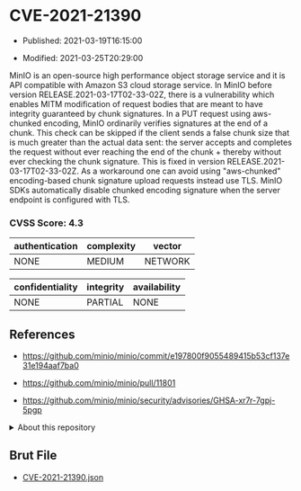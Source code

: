 # CVE-2021-21390

- Published: 2021-03-19T16:15:00

- Modified: 2021-03-25T20:29:00

MinIO is an open-source high performance object storage service and it is API compatible with Amazon S3 cloud storage service. In MinIO before version RELEASE.2021-03-17T02-33-02Z, there is a vulnerability which enables MITM modification of request bodies that are meant to have integrity guaranteed by chunk signatures. In a PUT request using aws-chunked encoding, MinIO ordinarily verifies signatures at the end of a chunk. This check can be skipped if the client sends a false chunk size that is much greater than the actual data sent: the server accepts and completes the request without ever reaching the end of the chunk + thereby without ever checking the chunk signature. This is fixed in version RELEASE.2021-03-17T02-33-02Z. As a workaround one can avoid using "aws-chunked" encoding-based chunk signature upload requests instead use TLS. MinIO SDKs automatically disable chunked encoding signature when the server endpoint is configured with TLS.

### CVSS Score: **4.3**

| authentication | complexity | vector |
| --- | --- | --- |
| NONE | MEDIUM | NETWORK |

| confidentiality | integrity | availability |
| --- | --- | --- |
| NONE | PARTIAL | NONE |

## References

* https://github.com/minio/minio/commit/e197800f9055489415b53cf137e31e194aaf7ba0

* https://github.com/minio/minio/pull/11801

* https://github.com/minio/minio/security/advisories/GHSA-xr7r-7gpj-5pgp

<details>
<summary>About this repository</summary> 

  This repository is part of the project [Live Hack CVE](https://github.com/Live-Hack-CVE). Main website can be found [www.live-hack.org](https://www.live-hack.org) 
  
  Made by [Sn0wAlice](https://github.com/Sn0wAlice) for the people that care about security and need to have a feed of the latest CVEs. Hope you enjoy it, don't forget to star the repo and follow me on [Twitter](https://twitter.com/Sn0wAlice) and [Github](https://github.com/Sn0wAlice). And that is my [personnal website](https://www.alice-snow.me/)

  - [Home Page](https://github.com/Live-Hack-CVE)
  - [Framework](https://github.com/Live-Hack-CVE/cve-framework)
  - [CVE database](https://github.com/Live-Hack-CVE/full_database)
  - [Changelog](https://github.com/Live-Hack-CVE/Changelog)
</details>

## Brut File

* [CVE-2021-21390.json](https://raw.githubusercontent.com/Live-Hack-CVE/full_database/main/cves/2021/CVE-2021-21390.json)

